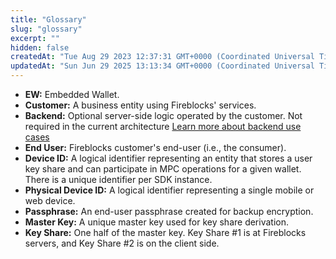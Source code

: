 ```yaml
---
title: "Glossary"
slug: "glossary"
excerpt: ""
hidden: false
createdAt: "Tue Aug 29 2023 12:37:31 GMT+0000 (Coordinated Universal Time)"
updatedAt: "Sun Jun 29 2025 13:13:34 GMT+0000 (Coordinated Universal Time)"
---
```

- **EW:** Embedded Wallet.
- **Customer:** A business entity using Fireblocks' services.
- **Backend:** Optional server-side logic operated by the customer. Not required in the current architecture [Learn more about backend use cases](https://ncw-developers.fireblocks.com/v5.0/docs/high-level-architecture)
- **End User:** Fireblocks customer's end-user (i.e., the consumer).
- **Device ID:** A logical identifier representing an entity that stores a user key share and can participate in MPC operations for a given wallet. There is a unique identifier per SDK instance.
- **Physical Device ID:** A logical identifier representing a single mobile or web device.
- **Passphrase:** An end-user passphrase created for backup encryption.
- **Master Key:** A unique master key used for key share derivation.
- **Key Share:** One half of the master key. Key Share #1 is at Fireblocks servers, and Key Share #2 is on the client side.
